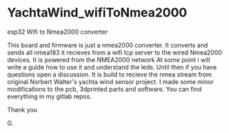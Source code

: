 # YachtaWind_wifiToNmea2000
esp32 Wifi to Nmea2000 converter

This board and firmware is just a nmea2000 converter. It converts and sends all nmea183 it recieves from a wifi tcp server to the wired Nmea2000 devices. It is powered from the NMEA2000 network
At some point i will write a guide how to use it and understand the leds.  Until then if you have questions open a discussion. 
It is build to recieve the nmea stream from original Norbert Walter's yachta wind sensor project. 
I made some minor modifications to the pcb, 3dprinted parts and software. You can find everything in my gitlab repos.

Thank you

G.
